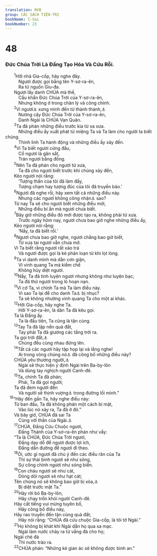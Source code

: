```yaml
---
translation: NVB
group: CÁC SÁCH TIÊN-TRI
bookName: I-Sai 
bookNumber: 23
---
```


<div class="title"><h1>48</h1><h3>Đức Chúa Trời Là Đấng Tạo Hóa Và Cứu Rỗi. </h3></div>
<span class="verse es_48_1">  <sup>1</sup>Hỡi nhà Gia-cốp, hãy nghe đây. <br/>   Ngươi được gọi bằng tên Y-sơ-ra-ên, <br/>   Ra từ nguồn Giu-đa. <br/>  Ngươi lấy danh CHÚA mà thề, <br/>   Cầu khẩn Đức Chúa Trời của Y-sơ-ra-ên, <br/>   Nhưng không ở trong chân lý và công chính. <br/></span>
<span class="verse es_48_2">  <sup>2</sup>Vì ngươi<a data-toggle="tooltip" data-placement="bottom" title="Nt: chúng nó">⚓</a> xưng mình đến từ thành thánh,<a data-toggle="tooltip" data-placement="bottom" title="Thành Giê-ru-sa-lem">⚓</a><br/>   Nương cậy Đức Chúa Trời của Y-sơ-ra-ên, <br/>   Danh Ngài là CHÚA Vạn Quân. <br/></span>
<span class="verse es_48_3">  <sup>3</sup>Ta đã phán những điều trước kia từ xa xưa. <br/>   Những điều ấy xuất phát từ miệng Ta và Ta làm cho người ta biết chúng. <br/>   Thình lình Ta hành động và những điều ấy xảy đến. <br/></span>
<span class="verse es_48_4">  <sup>4</sup>Vì Ta biết ngươi cứng đầu, <br/>   Cổ ngươi là gân sắt, <br/>   Trán ngươi bằng đồng. <br/></span>
<span class="verse es_48_5">  <sup>5</sup>Nên Ta đã phán cho ngươi từ xưa, <br/>   Ta đã cho ngươi biết trước khi chúng xảy đến, <br/>  Kẻo ngươi nói rằng: <br/>   ‘Tượng thần của tôi đã làm đấy, <br/>   Tượng chạm hay tượng đúc của tôi đã truyền bảo.’ <br/></span>
<span class="verse es_48_6">  <sup>6</sup>Ngươi đã nghe rồi, hãy xem tất cả những điều này. <br/>   Nhưng các ngươi không công nhận<a data-toggle="tooltip" data-placement="bottom" title="Nt: công bố. LXX: biết">⚓</a> sao? <br/>  Từ nay Ta sẽ cho ngươi biết những điều mới, <br/>   Những điều bí ẩn mà ngươi chưa biết. <br/></span>
<span class="verse es_48_7">  <sup>7</sup>Bây giờ những điều đó mới được tạo ra, không phải từ xưa. <br/>   Trước ngày hôm nay, ngươi chưa bao giờ nghe những điều ấy, <br/>  Kẻo ngươi nói rằng: <br/>   ‘Nầy, ta đã biết rồi.’ <br/></span>
<span class="verse es_48_8">  <sup>8</sup>Ngươi chưa bao giờ nghe, ngươi chẳng bao giờ biết, <br/>   Từ xưa tai ngươi vẫn chưa mở. <br/>  Vì Ta biết rằng ngươi rất xảo trá <br/>   Và ngươi được gọi là kẻ phản loạn từ khi lọt lòng. <br/></span>
<span class="verse es_48_9">  <sup>9</sup>Ta vì danh mình mà dằn cơn giận, <br/>   Vì vinh quang Ta mà kiềm chế <br/>   Không hủy diệt ngươi. <br/></span>
<span class="verse es_48_10">  <sup>10</sup>Nầy, Ta đã tinh luyện ngươi nhưng không như luyện bạc; <br/>   Ta đã thử ngươi trong lò hoạn nạn. <br/></span>
<span class="verse es_48_11">  <sup>11</sup>Vì cớ Ta, vì chính Ta mà Ta làm điều này. <br/>   Vì sao Ta lại để cho danh Ta<a data-toggle="tooltip" data-placement="bottom" title="Nt: nó. LXX: danh Ta">⚓</a> bị nhục? <br/>   Ta sẽ không nhường vinh quang Ta cho một ai khác. <br/></span>
<span class="verse es_48_12">  <sup>12</sup>Hỡi Gia-cốp, hãy nghe Ta. <br/>   Hỡi Y-sơ-ra-ên, là dân Ta đã kêu gọi. <br/>  Ta là Đấng ấy. <br/>   Ta là đầu tiên, Ta cũng là tận cùng. <br/></span>
<span class="verse es_48_13">  <sup>13</sup>Tay Ta đã lập nền quả đất, <br/>   Tay phải Ta đã giương các tầng trời ra. <br/>  Ta gọi trời đất,<a data-toggle="tooltip" data-placement="bottom" title="Nt: chúng nó">⚓</a><br/>   Chúng đều cùng nhau đứng lên. <br/></span>
<span class="verse es_48_14">  <sup>14</sup>Tất cả các ngươi hãy tập họp lại và lắng nghe! <br/>   Ai trong vòng chúng nó<a data-toggle="tooltip" data-placement="bottom" title="Ctd: các tượng thần (theo hàm ý trong văn mạch)">⚓</a> đã công bố những điều này? <br/>  CHÚA yêu thương người,<a data-toggle="tooltip" data-placement="bottom" title="LXX: Người mà CHÚA yêu thương">⚓</a><br/>   Ngài sẽ thực hiện ý định Ngài trên Ba-by-lôn <br/>   Và dùng tay nghịch người Canh-đê. <br/></span>
<span class="verse es_48_15">  <sup>15</sup>Ta, chính Ta đã phán; <br/>   Phải, Ta đã gọi người; <br/>  Ta đã đem người đến <br/>   Và người sẽ thịnh vượng<a data-toggle="tooltip" data-placement="bottom" title="Ctd: thành công trong sứ mệnh mình">⚓</a> trong đường lối mình.” <br/></span>
<span class="verse es_48_16"> <sup>16</sup>“Hãy đến gần Ta, hãy nghe điều này: <br/>  Từ ban đầu, Ta đã không phán một cách bí mật, <br/>   Vào lúc nó xảy ra, Ta đã ở đó.” <br/>  Và bây giờ, CHÚA đã sai Ta <br/>   Cùng với thần của Ngài.<a data-toggle="tooltip" data-placement="bottom" title="Đa số học giả xem ‘thần của Ngài’ là túc từ, không phải chủ từ">⚓</a><br/></span>
<span class="verse es_48_17">  <sup>17</sup>CHÚA, Đấng Cứu Chuộc ngươi, <br/>   Đấng Thánh của Y-sơ-ra-ên phán như vầy: <br/>  “Ta là CHÚA, Đức Chúa Trời ngươi, <br/>   Đấng dạy dỗ để ngươi được lợi ích, <br/>   Đấng dẫn đường để ngươi đi theo. <br/></span>
<span class="verse es_48_18">  <sup>18</sup>Ôi, ước gì ngươi đã chú ý đến các điều răn của Ta <br/>   Thì sự thái bình ngươi sẽ như sông, <br/>   Sự công chính ngươi như sóng biển. <br/></span>
<span class="verse es_48_19">  <sup>19</sup>Con cháu ngươi sẽ như cát, <br/>   Dòng dõi ngươi sẽ như hạt cát; <br/>  Tên chúng nó sẽ không bao giờ bị xóa,<a data-toggle="tooltip" data-placement="bottom" title="Nt: cắt đứt">⚓</a><br/>   Bị diệt trước mặt Ta.” <br/></span>
<span class="verse es_48_20">  <sup>20</sup>Hãy rời bỏ Ba-by-lôn, <br/>   Hãy chạy trốn khỏi người Canh-đê. <br/>  Hãy cất tiếng vui mừng tuyên bố, <br/>   Hãy công bố điều này, <br/>  Hãy rao truyền đến tận cùng quả đất; <br/>   Hãy nói rằng: “CHÚA đã cứu chuộc Gia-cốp, là tôi tớ Ngài.” <br/></span>
<span class="verse es_48_21">  <sup>21</sup>Họ không bị khát khi Ngài dẫn họ qua sa mạc. <br/>   Ngài làm nước chảy ra từ vầng đá cho họ; <br/>  Ngài chẻ đá <br/>   Thì nước trào ra. <br/></span>
<span class="verse es_48_22">  <sup>22</sup>CHÚA phán: “Những kẻ gian ác sẽ không được bình an.” <br/></span>
